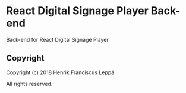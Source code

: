 React Digital Signage Player Back-end
=====================================

Back-end for React Digital Signage Player


Copyright
---------

Copyright (c) 2018 Henrik Franciscus Leppä

All rights reserved.
